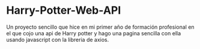 # Harry-Potter-Web-API
<p>Un proyecto sencillo que hice en mi primer año de formación profesional en el que cojo una api de Harry potter y hago una pagina sencilla con ella usando javascript con la libreria de axios.</p> 
<img scr="../git/Captura de pantalla 2024-07-05 170226.png"
<img scr="../git/Captura de pantalla 2024-07-05 170250.png"
<img scr="../git/Captura de pantalla 2024-07-05 170305.png"
<img scr="../git/Captura de pantalla 2024-07-05 170322.png"
